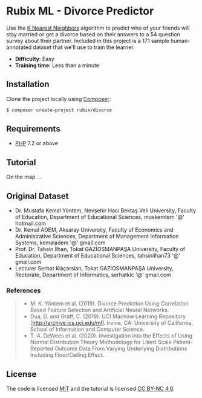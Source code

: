 # Rubix ML - Divorce Predictor
Use the [K Nearest Neighbors](https://docs.rubixml.com/latest/classifiers/k-nearest-neighbors.html) algorithm to predict who of your friends will stay married or get a divorce based on their answers to a 54 question survey about their partner. Included in this project is a 171 sample human-annotated dataset that we'll use to train the learner.

- **Difficulty**: Easy
- **Training time**: Less than a minute

## Installation
Clone the project locally using [Composer](https://getcomposer.org/):
```sh
$ composer create-project rubix/divorce
```

## Requirements
- [PHP](https://php.net) 7.2 or above

## Tutorial

On the map ...

## Original Dataset
- Dr. Mustafa Kemal Yöntem, Nevşehir Hacı Bektaş Veli University, Faculty of Education, Department of Educational Sciences, muskemtem '@' hotmail.com
- Dr. Kemal ADEM, Aksaray University, Faculty of Economics and Administrative Sciences, Department of Management Information Systems, kemaladem '@' gmail.com
- Prof. Dr. Tahsin İlhan, Tokat GAZİOSMANPAŞA University, Faculty of Education, Department of Educational Sciences, tahsinilhan73 '@' gmail.com
- Lecturer Serhat Kılıçarslan, Tokat GAZİOSMANPAŞA University, Rectorate, Department of Informatics, serhatklc '@' gmail.com

### References
>- M. K. Yöntem et al. (2019). Divorce Prediction Using Correlation Based Feature Selection and Artificial Neural Networks.
>- Dua, D. and Graff, C. (2019). UCI Machine Learning Repository [http://archive.ics.uci.edu/ml]. Irvine, CA: University of California, School of Information and Computer Science.
>- T. A. DeWees et al. (2020). Investigation Into the Effects of Using Normal Distribution Theory Methodology for Likert Scale Patient-Reported Outcome Data From Varying Underlying Distributions Including Floor/Ceiling Effect.

## License
The code is licensed [MIT](LICENSE) and the tutorial is licensed [CC BY-NC 4.0](https://creativecommons.org/licenses/by-nc/4.0/).
